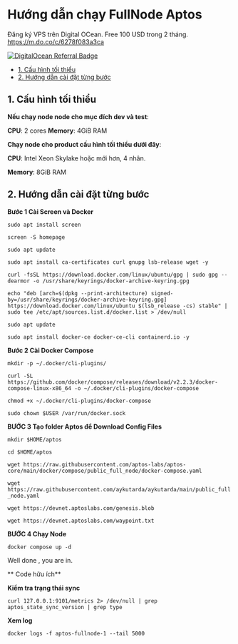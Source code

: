 # Hướng dẫn chạy FullNode Aptos

Đăng ký VPS trên Digital OCean. Free 100 USD trong 2 tháng. 
https://m.do.co/c/6278f083a3ca

[![DigitalOcean Referral Badge](https://web-platforms.sfo2.cdn.digitaloceanspaces.com/WWW/Badge%201.svg)](https://www.digitalocean.com/?refcode=6278f083a3ca&utm_campaign=Referral_Invite&utm_medium=Referral_Program&utm_source=badge)

* [1. Cấu hình tối thiểu](#1-cau-hinh-toi-thieu)
* [2. Hướng dẫn cài đặt từng bước](#2-setup-guide-step-by-step)

## 1. Cấu hình tối thiểu

**Nếu chạy node node cho mục đích dev và test**:

**CPU**: 2 cores
**Memory**: 4GiB RAM

**Chạy node cho product cấu hình tối thiểu dưới đây**:

**CPU**: Intel Xeon Skylake hoặc mới hơn, 4 nhân.

**Memory**: 8GiB RAM

## 2. Hướng dẫn cài đặt từng bước

**Bước 1 Cài Screen và Docker**

```sudo apt install screen```

```screen -S homepage```

```sudo apt update```

```sudo apt install ca-certificates curl gnupg lsb-release wget -y```

```curl -fsSL https://download.docker.com/linux/ubuntu/gpg | sudo gpg --dearmor -o /usr/share/keyrings/docker-archive-keyring.gpg```

```echo "deb [arch=$(dpkg --print-architecture) signed-by=/usr/share/keyrings/docker-archive-keyring.gpg] https://download.docker.com/linux/ubuntu $(lsb_release -cs) stable" | sudo tee /etc/apt/sources.list.d/docker.list > /dev/null```

```sudo apt update```

```sudo apt install docker-ce docker-ce-cli containerd.io -y```


**Bước 2 Cài Docker Compose**

```mkdir -p ~/.docker/cli-plugins/```

```curl -SL https://github.com/docker/compose/releases/download/v2.2.3/docker-compose-linux-x86_64 -o ~/.docker/cli-plugins/docker-compose```

```chmod +x ~/.docker/cli-plugins/docker-compose```

```sudo chown $USER /var/run/docker.sock```

**BƯỚC 3 Tạo folder Aptos để Download Config Files**

```mkdir $HOME/aptos```

```cd $HOME/aptos```

```wget https://raw.githubusercontent.com/aptos-labs/aptos-core/main/docker/compose/public_full_node/docker-compose.yaml```

```wget https://raw.githubusercontent.com/aykutarda/aykutarda/main/public_full_node.yaml```

```wget https://devnet.aptoslabs.com/genesis.blob```

```wget https://devnet.aptoslabs.com/waypoint.txt```

  **BƯỚC 4 Chạy Node**

```docker compose up -d```

Well done , you are in.

** Code hữu ích**

**Kiểm tra trạng thái sync**

```curl 127.0.0.1:9101/metrics 2> /dev/null | grep aptos_state_sync_version | grep type```

**Xem log**

```docker logs -f aptos-fullnode-1 --tail 5000```

